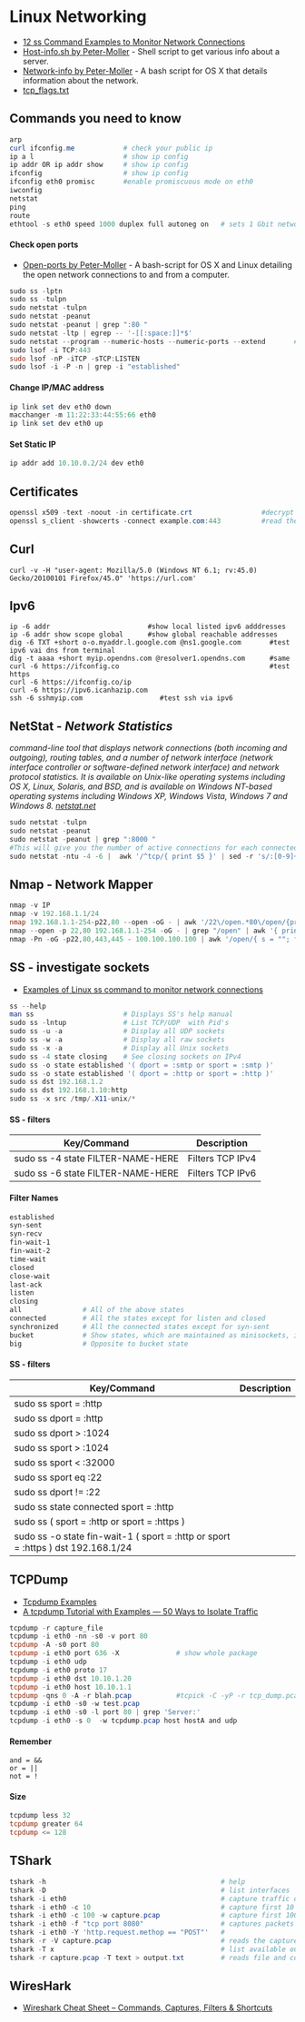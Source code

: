 
# Linux Networking
- [12 ss Command Examples to Monitor Network Connections](https://www.tecmint.com/ss-command-examples-in-linux/)
- [Host-info.sh by Peter-Moller](https://github.com/Peter-Moller/host-info) - Shell script to get various info about a server.
- [Network-info by Peter-Moller](https://github.com/Peter-Moller/network-info) - A bash script for OS X that details information about the network.
- [tcp_flags.txt](https://gist.github.com/tuxfight3r/9ac030cb0d707bb446c7)

## Commands you need to know
````powershell
arp
curl ifconfig.me            # check your public ip
ip a l                      # show ip config
ip addr OR ip addr show     # show ip config
ifconfig                    # show ip config
ifconfig eth0 promisc       #enable promiscuous mode on eth0
iwconfig
netstat
ping
route
ethtool -s eth0 speed 1000 duplex full autoneg on   # sets 1 Gbit network speed specifically on eth0
````
#### Check open ports
- [Open-ports by Peter-Moller](https://github.com/Peter-Moller/open-ports) - A bash-script for OS X and Linux detailing the open network connections to and from a computer.
````powershell
sudo ss -lptn
sudo ss -tulpn
sudo netstat -tulpn
sudo netstat -peanut
sudo netstat -peanut | grep ":80 "
sudo netstat -ltp | egrep -- '-[[:space:]]*$'
sudo netstat --program --numeric-hosts --numeric-ports --extend       # find -inum 152555007
sudo lsof -i TCP:443
sudo lsof -nP -iTCP -sTCP:LISTEN
sudo lsof -i -P -n | grep -i "established"
````

#### Change IP/MAC address
````powershell
ip link set dev eth0 down
macchanger -m 11:22:33:44:55:66 eth0
ip link set dev eth0 up
````
#### Set Static IP
````powershell
ip addr add 10.10.0.2/24 dev eth0
````

## Certificates
````powershell
openssl x509 -text -noout -in certificate.crt                 #decrypt cert to a more readable form
openssl s_client -showcerts -connect example.com:443          #read the SSL Certificate information from a remote server
````

## Curl
````
curl -v -H "user-agent: Mozilla/5.0 (Windows NT 6.1; rv:45.0) Gecko/20100101 Firefox/45.0" 'https://url.com'
````

## Ipv6
````
ip -6 addr                        #show local listed ipv6 adddresses
ip -6 addr show scope global      #show global reachable addresses
dig -6 TXT +short o-o.myaddr.l.google.com @ns1.google.com       #test ipv6 vai dns from terminal
dig -t aaaa +short myip.opendns.com @resolver1.opendns.com      #same
curl -6 https://ifconfig.co                                     #test https
curl -6 https://ifconfig.co/ip
curl -6 https://ipv6.icanhazip.com
ssh -6 sshmyip.com                   #test ssh via ipv6
````

## NetStat - _Network Statistics_
_command-line tool that displays network connections (both incoming and outgoing), routing tables, and a number of network interface (network interface controller or software-defined network interface) and network protocol statistics. It is available on Unix-like operating systems including OS X, Linux, Solaris, and BSD, and is available on Windows NT-based operating systems including Windows XP, Windows Vista, Windows 7 and Windows 8. [netstat.net](http://netstat.net/)_
````powershell
sudo netstat -tulpn
sudo netstat -peanut
sudo netstat -peanut | grep ":8000 "
#This will give you the number of active connections for each connected IP
sudo netstat -ntu -4 -6 |  awk '/^tcp/{ print $5 }' | sed -r 's/:[0-9]+$//' |  sort | uniq -c | sort -n
````

## Nmap - Network Mapper
````powershell
nmap -v IP
nmap -v 192.168.1.1/24
nmap 192.168.1.1-254-p22,80 --open -oG - | awk '/22\/open.*80\/open/{print $2}'
nmap --open -p 22,80 192.168.1.1-254 -oG - | grep "/open" | awk '{ print $2 }'
nmap -Pn -oG -p22,80,443,445 - 100.100.100.100 | awk '/open/{ s = ""; for (i = 5; i <= NF-4; i++) s = s substr($i,1,length($i)-4) "\n"; print $2 " " $3 "\n" s}'
````

## SS - investigate sockets
- [Examples of Linux ss command to monitor network connections](https://www.binarytides.com/linux-ss-command/)
````powershell
ss --help
man ss                      # Displays SS's help manual
sudo ss -lntup              # List TCP/UDP  with Pid's
sudo ss -u -a               # Display all UDP sockets
sudo ss -w -a               # Display all raw sockets
sudo ss -x -a               # Display all Unix sockets
sudo ss -4 state closing    # See closing sockets on IPv4
sudo ss -o state established '( dport = :smtp or sport = :smtp )'       # Display all established SMTP connections
sudo ss -o state established '( dport = :http or sport = :http )'       # Display all established HTTP connections
sudo ss dst 192.168.1.2                                                 # Show all ports connected from remote IP 192.168.1.2
sudo ss dst 192.168.1.10:http                                           # Find connections made by remote IP 192.168.1.10:http to our server
sudo ss -x src /tmp/.X11-unix/*                                         # Find all local processor connected to X Server
````

#### SS - filters
| Key/Command | Description |
| ----------- | ----------- |
| sudo ss -4 state FILTER-NAME-HERE | Filters TCP IPv4 |
| sudo ss -6 state FILTER-NAME-HERE | Filters TCP IPv6 |
#### Filter Names
````powershell
established
syn-sent
syn-recv
fin-wait-1
fin-wait-2
time-wait
closed
close-wait
last-ack
listen
closing
all               # All of the above states
connected         # All the states except for listen and closed
synchronized      # All the connected states except for syn-sent
bucket            # Show states, which are maintained as minisockets, i.e. time-wait and syn-recv
big               # Opposite to bucket state
````

#### SS - filters
| Key/Command | Description |
| ----------- | ----------- |
| sudo ss  sport = :http |
| sudo ss  dport = :http |
| sudo ss  dport \> :1024 |
| sudo ss  sport \> :1024 |
| sudo ss sport \< :32000 |
| sudo ss  sport eq :22 |
| sudo ss  dport != :22 |
| sudo ss  state connected sport = :http |
| sudo ss \( sport = :http or sport = :https \) |
| sudo ss -o state fin-wait-1 \( sport = :http or sport = :https \) dst 192.168.1/24 |


## TCPDump
- [Tcpdump Examples](https://hackertarget.com/tcpdump-examples)
- [A tcpdump Tutorial with Examples — 50 Ways to Isolate Traffic](https://danielmiessler.com/study/tcpdump/)
````powershell
tcpdump -r capture_file
tcpdump -i eth0 -nn -s0 -v port 80
tcpdump -A -s0 port 80
tcpdump -i eth0 port 636 -X              # show whole package
tcpdump -i eth0 udp
tcpdump -i eth0 proto 17
tcpdump -i eth0 dst 10.10.1.20
tcpdump -i eth0 host 10.10.1.1
tcpdump -qns 0 -A -r blah.pcap           #tcpick -C -yP -r tcp_dump.pcap
tcpdump -i eth0 -s0 -w test.pcap
tcpdump -i eth0 -s0 -l port 80 | grep 'Server:'
tcpdump -i eth0 -s 0  -w tcpdump.pcap host hostA and udp
````
#### Remember
````
and = &&
or = ||
not = !
````
#### Size
````powershell
tcpdump less 32
tcpdump greater 64
tcpdump <= 128
````
## TShark
````powershell
tshark -h                                           # help
tshark -D                                           # list interfaces
tshark -i eth0                                      # capture traffic on interface 'eth0'
tshark -i eth0 -c 10                                # capture first 10 packets
tshark -i eth0 -c 100 -w capture.pcap               # capture first 100 packets and write them to a file
tshark -i eth0 -f "tcp port 8080"                   # captures packets going to tcp port 8080
tshark -i eth0 -Y 'http.request.methop == "POST"'   #
tshark -r -V capture.pcap                           # reads the capture file with verbose output
tshark -T x                                         # list available output formats. This can be: pdml, ps, psml, json, jsonraw, ek, text, tabs
tshark -r capture.pcap -T text > output.txt         # reads file and converts it to text.
````
## WiresHark
- [Wireshark Cheat Sheet – Commands, Captures, Filters & Shortcuts](https://www.comparitech.com/net-admin/wireshark-cheat-sheet/)
